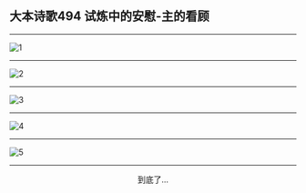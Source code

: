 
## 大本诗歌494 试炼中的安慰-主的看顾
        
<div id="aplayer0"></div>

---

<img alt="1" data-original="/data/d0493/1">

---

<img alt="2" data-original="/data/d0493/2">

---

<img alt="3" data-original="/data/d0493/3">

---

<img alt="4" data-original="/data/d0493/4">

---

<img alt="5" data-original="/data/d0493/5">

---

<p style="text-align: center">到底了...</p>

<script src="/js/dist-view.js"></script>

<script>
MAIN.id = 'd0493';
        
const ap0 = new APlayer({
    container: document.getElementById('aplayer0'),
    volume: 1,
    loop: 'none',
    preload: 'none',
    audio: [{
        name: '大本诗歌494.mp3',
        artist: '大本诗歌',
        url: 'https://res.wx.qq.com/voice/getvoice?mediaid=MzI0NTk3MDM5M18yMjQ3NDkzNjUw',
        cover: '/favicon'
    }]
});
</script>
